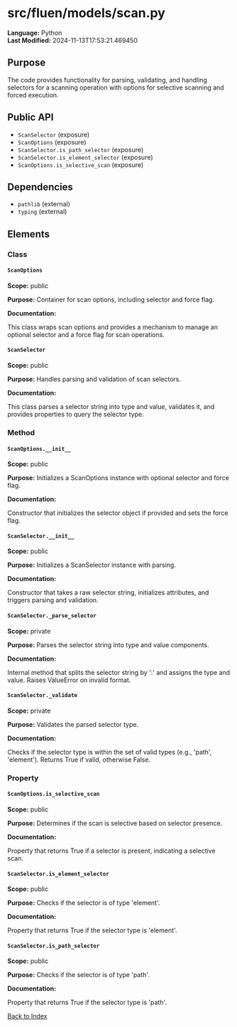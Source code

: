 # src/fluen/models/scan.py

**Language:** Python  
**Last Modified:** 2024-11-13T17:53:21.469450

## Purpose

The code provides functionality for parsing, validating, and handling selectors for a scanning operation with options for selective scanning and forced execution.

## Public API

- `ScanSelector` (exposure)
- `ScanOptions` (exposure)
- `ScanSelector.is_path_selector` (exposure)
- `ScanSelector.is_element_selector` (exposure)
- `ScanOptions.is_selective_scan` (exposure)

## Dependencies

- `pathlib` (external)
- `typing` (external)

## Elements

### Class

#### `ScanOptions`

**Scope:** public

**Purpose:** Container for scan options, including selector and force flag.

**Documentation:**

This class wraps scan options and provides a mechanism to manage an optional selector and a force flag for scan operations.

#### `ScanSelector`

**Scope:** public

**Purpose:** Handles parsing and validation of scan selectors.

**Documentation:**

This class parses a selector string into type and value, validates it, and provides properties to query the selector type.

### Method

#### `ScanOptions.__init__`

**Scope:** public

**Purpose:** Initializes a ScanOptions instance with optional selector and force flag.

**Documentation:**

Constructor that initializes the selector object if provided and sets the force flag.

#### `ScanSelector.__init__`

**Scope:** public

**Purpose:** Initializes a ScanSelector instance with parsing.

**Documentation:**

Constructor that takes a raw selector string, initializes attributes, and triggers parsing and validation.

#### `ScanSelector._parse_selector`

**Scope:** private

**Purpose:** Parses the selector string into type and value components.

**Documentation:**

Internal method that splits the selector string by &#39;:&#39; and assigns the type and value. Raises ValueError on invalid format.

#### `ScanSelector._validate`

**Scope:** private

**Purpose:** Validates the parsed selector type.

**Documentation:**

Checks if the selector type is within the set of valid types (e.g., &#39;path&#39;, &#39;element&#39;). Returns True if valid, otherwise False.

### Property

#### `ScanOptions.is_selective_scan`

**Scope:** public

**Purpose:** Determines if the scan is selective based on selector presence.

**Documentation:**

Property that returns True if a selector is present, indicating a selective scan.

#### `ScanSelector.is_element_selector`

**Scope:** public

**Purpose:** Checks if the selector is of type &#39;element&#39;.

**Documentation:**

Property that returns True if the selector type is &#39;element&#39;.

#### `ScanSelector.is_path_selector`

**Scope:** public

**Purpose:** Checks if the selector is of type &#39;path&#39;.

**Documentation:**

Property that returns True if the selector type is &#39;path&#39;.


[Back to Index](../README.md)